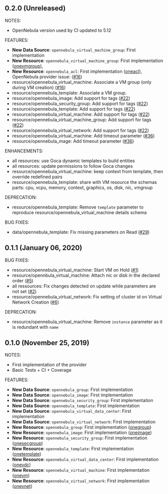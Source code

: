 ## 0.2.0 (Unreleased)

NOTES:
* OpenNebula version used by CI updated to 5.12

FEATURES:
* **New Data Source**: `opennebula_virtual_machine_group`: First implementation
* **New Resource**: `opennebula_virtual_machine_group`: First implementation ([onevmgroup](http://docs.opennebula.org/5.10/integration/system_interfaces/api.html#onevmgroup)),
* **New Resource**: `opennebula_acl`: First implementation ([oneacl](http://docs.opennebula.org/5.10/integration/system_interfaces/api.html#oneacl)),
OpenNebula provider issue: ([#16](https://github.com/terraform-providers/terraform-provider-opennebula/issues/16))
* resource/opennebula_virtual_machine: Associate a VM group (only during VM creation) ([#16](https://github.com/terraform-providers/terraform-provider-opennebula/issues/16))
* resource/opennebula_template: Associate a VM group.
* resource/opennebula_image: Add support for tags ([#22](https://github.com/terraform-providers/terraform-provider-opennebula/issues/22))
* resource/opennebula_security_group: Add support for tags ([#22](https://github.com/terraform-providers/terraform-provider-opennebula/issues/22))
* resource/opennebula_template: Add support for tags ([#22](https://github.com/terraform-providers/terraform-provider-opennebula/issues/22))
* resource/opennebula_virtual_machine: Add support for tags ([#22](https://github.com/terraform-providers/terraform-provider-opennebula/issues/22))
* resource/opennebula_virtual_machine_group: Add support for tags ([#22](https://github.com/terraform-providers/terraform-provider-opennebula/issues/22))
* resource/opennebula_virtual_network: Add support for tags ([#22](https://github.com/terraform-providers/terraform-provider-opennebula/issues/22))
* resource/opennebula_virtual_machine: Add timeout parameter ([#36](https://github.com/terraform-providers/terraform-provider-opennebula/issues/36))
* resource/opennebula_mage: Add timeout parameter ([#36](https://github.com/terraform-providers/terraform-provider-opennebula/issues/36))

ENHANCEMENTS:
* all resources: use Goca dynamic templates to build entities
* all resources: update permissions to follow Goca changes
* resource/opennebula_virtual_machine: keep context from template, then override redefined pairs
* resource/opennebula_template: share with VM resource the schemas parts: cpu, vcpu, memory, context, graphics, os, disk, nic, vmgroup

DEPRECATION:
* resource/opennebula_template: Remove `template` parameter to reproduce resource/opennebula_virtual_machine details schema

BUG FIXES:
* data/opennebula_template: Fix missing parameters on Read ([#29](https://github.com/terraform-providers/terraform-provider-opennebula/issues/29))

## 0.1.1 (January 06, 2020)

BUG FIXES:
* resource/opennebula_virtual_machine: Start VM on Hold ([#1](https://github.com/terraform-providers/terraform-provider-opennebula/issues/1))
* resource/opennbula_virtual_machine: Attach nic or disk in the declared order ([#5](https://github.com/terraform-providers/terraform-provider-opennebula/issues/5))
* all ressources: Fix changes detected on update while parameters are not set ([#2](https://github.com/terraform-providers/terraform-provider-opennebula/issues/2))
* resource/opennebula_virtual_network: Fix setting of cluster id on Virtual Network Creation ([#6](https://github.com/terraform-providers/terraform-provider-opennebula/issues/6))

DEPRECATION:
* resource/opennebula_virtual_machine: Remove `instance` parameter as it is redundant with `name`

## 0.1.0 (November 25, 2019)

NOTES:
* First implementation of the provider
* Basic Tests + CI + Coverage


FEATURES:
* **New Data Source**: `opennebula_group`: First implementation
* **New Data Source**: `opennebula_image`: First implementation
* **New Data Source**: `opennebula_security_group`: First implementation
* **New Data Source**: `opennebula_template`: First implementation
* **New Data Source**: `opennebula_virtual_data_center`: First implementation
* **New Data Source**: `opennebula_virtual_network`: First implementation
* **New Resource**: `opennebula_group`: First implementation ([onegroup](https://docs.opennebula.org/5.8/integration/system_interfaces/api.html#onegroup))
* **New Resource**: `opennebula_image`: First implementation ([oneimage](https://docs.opennebula.org/5.8/integration/system_interfaces/api.html#oneimage))
* **New Resource**: `opennebula_security_group`: First implementation ([onesecgroup](https://docs.opennebula.org/5.8/integration/system_interfaces/api.html#onesecgroup))
* **New Resource**: `opennebula_template`: First implementation ([onetemplate](https://docs.opennebula.org/5.8/integration/system_interfaces/api.html#onetemplate))
* **New Resource**: `opennebula_virtual_data_center`: First implementation ([onevdc](https://docs.opennebula.org/5.8/integration/system_interfaces/api.html#onevdc))
* **New Resource**: `opennebula_virtual_machine`: First implementation ([onevm](https://docs.opennebula.org/5.8/integration/system_interfaces/api.html#onevm))
* **New Resource**: `opennebula_virtual_network`: First implementation ([onevnet](https://docs.opennebula.org/5.8/integration/system_interfaces/api.html#onevnet))

